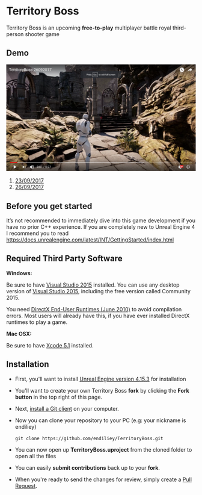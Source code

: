 # Territory Boss
Territory Boss is an upcoming **free-to-play** multiplayer battle royal third-person shooter game

## Demo
[![Character Movement](demo.png)](https://youtu.be/eYM2Y440_BE)

1. [23/09/2017](https://youtu.be/_bWkzGA7JhM)
2. [26/09/2017](https://youtu.be/eYM2Y440_BE)

## Before you get started

It’s not recommended to immediately dive into this game development if you have no prior C++ experience. If you are completely new to Unreal Engine 4 I recommend you to read https://docs.unrealengine.com/latest/INT/GettingStarted/index.html

Required Third Party Software
---------------------

**Windows:**

Be sure to have [Visual Studio 2015](https://www.visualstudio.com/vs-2015-product-editions) installed.  You can use any desktop version of [Visual Studio 2015](https://www.visualstudio.com/), including the free version called Community 2015.

You need [DirectX End-User Runtimes (June 2010)](http://www.microsoft.com/en-us/download/details.aspx?id=8109) to avoid compilation errors.  Most users will already have this, if you have ever installed DirectX runtimes to play a game.
 
**Mac OSX:**

Be sure to have [Xcode 5.1](https://itunes.apple.com/us/app/xcode/id497799835) installed.



## Installation

- First, you'll want to install [Unreal Engine version 4.15.3](https://docs.unrealengine.com/latest/INT/GettingStarted/Installation/) for installation
- You'll want to create your own Territory Boss **fork** by clicking the __Fork button__ in the top right of this page.
- Next, [install a Git client](http://help.github.com/articles/set-up-git) on your computer.
- Now you can clone your repository to your PC (e.g: your nickname is endiliey)

  ```
  git clone https://github.com/endiliey/TerritoryBoss.git
  ```
  
- You can now open up **TerritoryBoss.uproject** from the cloned folder to open all the files
- You can easily **submit contributions** back up to your **fork**. 
- When you're ready to send the changes for review, simply create a [Pull Request](https://help.github.com/articles/using-pull-requests).
